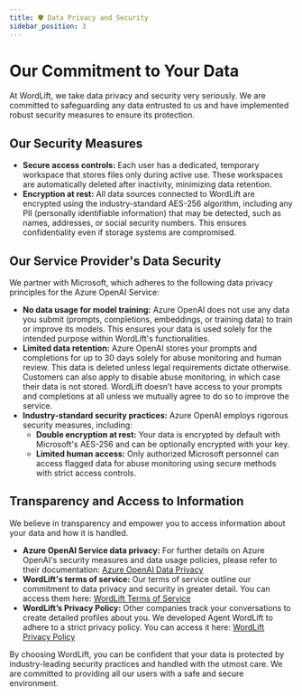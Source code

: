 ```yaml
---
title: 🛡️ Data Privacy and Security
sidebar_position: 3
---
```


# Our Commitment to Your Data

At WordLift, we take data privacy and security very seriously. We are committed to safeguarding any data entrusted to us and have implemented robust security measures to ensure its protection.

## Our Security Measures

- **Secure access controls:** Each user has a dedicated, temporary workspace that stores files only during active use. These workspaces are automatically deleted after inactivity, minimizing data retention.
- **Encryption at rest:** All data sources connected to WordLift are encrypted using the industry-standard AES-256 algorithm, including any PII (personally identifiable information) that may be detected, such as names, addresses, or social security numbers. This ensures confidentiality even if storage systems are compromised.

## Our Service Provider's Data Security

We partner with Microsoft, which adheres to the following data privacy principles for the Azure OpenAI Service:

- **No data usage for model training:** Azure OpenAI does not use any data you submit (prompts, completions, embeddings, or training data) to train or improve its models. This ensures your data is used solely for the intended purpose within WordLift's functionalities.
- **Limited data retention:** Azure OpenAI stores your prompts and completions for up to 30 days solely for abuse monitoring and human review. This data is deleted unless legal requirements dictate otherwise. Customers can also apply to disable abuse monitoring, in which case their data is not stored. WordLift doesn’t have access to your prompts and completions at all unless we mutually agree to do so to improve the service.
- **Industry-standard security practices:** Azure OpenAI employs rigorous security measures, including:
  - **Double encryption at rest:** Your data is encrypted by default with Microsoft's AES-256 and can be optionally encrypted with your key.
  - **Limited human access:** Only authorized Microsoft personnel can access flagged data for abuse monitoring using secure methods with strict access controls.

## Transparency and Access to Information

We believe in transparency and empower you to access information about your data and how it is handled.

- **Azure OpenAI Service data privacy:** For further details on Azure OpenAI's security measures and data usage policies, please refer to their documentation: [Azure OpenAI Data Privacy](https://learn.microsoft.com/en-us/legal/cognitive-services/openai/data-privacy)
- **WordLift's terms of service:** Our terms of service outline our commitment to data privacy and security in greater detail. You can access them here: [WordLift Terms of Service](https://wordlift.io/terms-of-service/)
- **WordLift’s Privacy Policy:** Other companies track your conversations to create detailed profiles about you. We developed Agent WordLift to adhere to a strict privacy policy. You can access it here: [WordLift Privacy Policy](https://wordlift.io/privacy-policy/)

By choosing WordLift, you can be confident that your data is protected by industry-leading security practices and handled with the utmost care. We are committed to providing all our users with a safe and secure environment.
